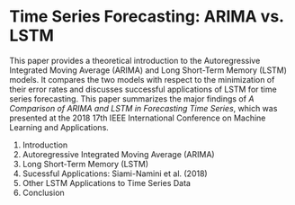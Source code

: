 # Time Series Forecasting: ARIMA vs. LSTM

This paper provides a theoretical introduction to the Autoregressive Integrated Moving Average (ARIMA) and Long Short-Term Memory (LSTM) models. It compares the two models with respect to the minimization of their error rates and discusses successful applications of LSTM for time series forecasting. This paper summarizes the major findings of _A Comparison of ARIMA and LSTM in Forecasting Time Series_, which was presented at the 2018 17th IEEE International Conference on Machine Learning and Applications.

1. Introduction
2. Autoregressive Integrated Moving Average (ARIMA)
3. Long Short-Term Memory (LSTM)
4. Sucessful Applications: Siami-Namini et al. (2018)
5. Other LSTM Applications to Time Series Data
6. Conclusion
